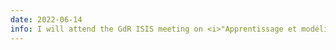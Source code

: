 ```yaml
---
date: 2022-06-14
info: I will attend the GdR ISIS meeting on <i>"Apprentissage et modélisation physique"</i> online!
---
```

